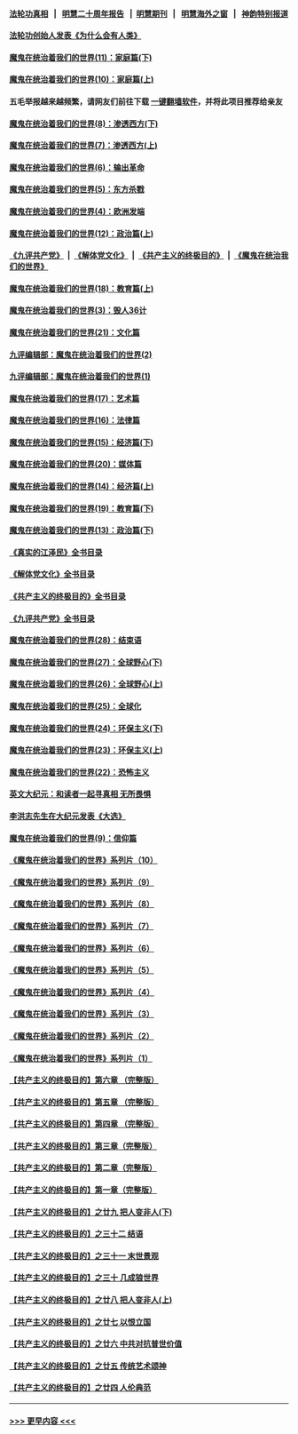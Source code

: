 #### [法轮功真相](https://github.com/gfw-breaker/truth/blob/master/README.md?t=0) &nbsp;&nbsp;|&nbsp;&nbsp; [明慧二十周年报告](https://github.com/gfw-breaker/mh-reports/blob/master/README.md?t=0) &nbsp;&nbsp;|&nbsp;&nbsp;[明慧期刊](https://github.com/gfw-breaker/mh-qikan) &nbsp;&nbsp;|&nbsp;&nbsp; [明慧海外之窗](https://github.com/gfw-breaker/mh-news/blob/master/README.md?t=0) &nbsp;&nbsp;|&nbsp;&nbsp; [神韵特别报道](https://github.com/gfw-breaker/mh-news/blob/master/shenyun.md?t=0)
#### [法轮功创始人发表《为什么会有人类》](../pages/nsc422/n13912117.md?t=03041243) 
#### [魔鬼在统治着我们的世界(11)：家庭篇(下)](../pages/nsc422/n10440961.md?t=03041243) 
#### [魔鬼在统治着我们的世界(10)：家庭篇(上)](../pages/nsc422/n10435448.md?t=03041243) 
#### 五毛举报越来越频繁，请网友们前往下载 [一键翻墙软件](https://github.com/gfw-breaker/ssr-accounts)，并将此项目推荐给亲友
#### [魔鬼在统治着我们的世界(8)：渗透西方(下)](../pages/nsc422/n10429603.md?t=03041243) 
#### [魔鬼在统治着我们的世界(7)：渗透西方(上)](../pages/nsc422/n10426013.md?t=03041243) 
#### [魔鬼在统治着我们的世界(6)：输出革命](../pages/nsc422/n10421536.md?t=03041243) 
#### [魔鬼在统治着我们的世界(5)：东方杀戮](../pages/nsc422/n10417707.md?t=03041243) 
#### [魔鬼在统治着我们的世界(4)：欧洲发端](../pages/nsc422/n10414890.md?t=03041243) 
#### [魔鬼在统治着我们的世界(12)：政治篇(上)](../pages/nsc422/n10444576.md?t=03041243) 
#### [《九评共产党》](https://github.com/begood0513/9ping.md/blob/master/README.md) &nbsp;|&nbsp; [《解体党文化》](../../../../jtdwh.md/blob/master/README.md)  &nbsp;|&nbsp; [《共产主义的终极目的》](../../../../gczydzjmd.md/blob/master/README.md) &nbsp;|&nbsp; [《魔鬼在统治我们的世界》](../../../../mgztzwmdsj.md/blob/master/README.md) 
#### [魔鬼在统治着我们的世界(18)：教育篇(上)](../pages/nsc422/n10526970.md?t=03041243) 
#### [魔鬼在统治着我们的世界(3)：毁人36计](../pages/nsc422/n10411583.md?t=03041243) 
#### [魔鬼在统治着我们的世界(21)：文化篇](../pages/nsc422/n10597706.md?t=03041243) 
#### [九评编辑部：魔鬼在统治着我们的世界(2)](../pages/nsc422/n10410036.md?t=03041243) 
#### [九评编辑部：魔鬼在统治着我们的世界(1)](../pages/nsc422/n10406825.md?t=03041243) 
#### [魔鬼在统治着我们的世界(17)：艺术篇](../pages/nsc422/n10499093.md?t=03041243) 
#### [魔鬼在统治着我们的世界(16)：法律篇](../pages/nsc422/n10485969.md?t=03041243) 
#### [魔鬼在统治着我们的世界(15)：经济篇(下)](../pages/nsc422/n10469975.md?t=03041243) 
#### [魔鬼在统治着我们的世界(20)：媒体篇](../pages/nsc422/n10586579.md?t=03041243) 
#### [魔鬼在统治着我们的世界(14)：经济篇(上)](../pages/nsc422/n10457370.md?t=03041243) 
#### [魔鬼在统治着我们的世界(19)：教育篇(下)](../pages/nsc422/n10564808.md?t=03041243) 
#### [魔鬼在统治着我们的世界(13)：政治篇(下)](../pages/nsc422/n10448270.md?t=03041243) 
#### [《真实的江泽民》全书目录](../pages/nsc422/n13721399.md?t=03041243) 
#### [《解体党文化》全书目录](../pages/nsc422/n13721157.md?t=03041243) 
#### [《共产主义的终极目的》全书目录](../pages/nsc422/n13721048.md?t=03041243) 
#### [《九评共产党》全书目录](../pages/nsc422/n13708085.md?t=03041243) 
#### [魔鬼在统治着我们的世界(28)：结束语](../pages/nsc422/n10936246.md?t=03041243) 
#### [魔鬼在统治着我们的世界(27)：全球野心(下)](../pages/nsc422/n10928319.md?t=03041243) 
#### [魔鬼在统治着我们的世界(26)：全球野心(上)](../pages/nsc422/n10900318.md?t=03041243) 
#### [魔鬼在统治着我们的世界(25)：全球化](../pages/nsc422/n10788205.md?t=03041243) 
#### [魔鬼在统治着我们的世界(24)：环保主义(下)](../pages/nsc422/n10695307.md?t=03041243) 
#### [魔鬼在统治着我们的世界(23)：环保主义(上)](../pages/nsc422/n10688613.md?t=03041243) 
#### [魔鬼在统治着我们的世界(22)：恐怖主义](../pages/nsc422/n10614727.md?t=03041243) 
#### [英文大纪元：和读者一起寻真相 无所畏惧](../pages/nsc422/n12542027.md?t=03041243) 
#### [李洪志先生在大纪元发表《大选》](../pages/nsc422/n12534746.md?t=03041243) 
#### [魔鬼在统治着我们的世界(9)：信仰篇](../pages/nsc422/n10432159.md?t=03041243) 
#### [《魔鬼在统治着我们的世界》系列片（10）](../pages/nsc422/n12292670.md?t=03041243) 
#### [《魔鬼在统治着我们的世界》系列片（9）](../pages/nsc422/n12290859.md?t=03041243) 
#### [《魔鬼在统治着我们的世界》系列片（8）](../pages/nsc422/n12287445.md?t=03041243) 
#### [《魔鬼在统治着我们的世界》系列片（7）](../pages/nsc422/n12283425.md?t=03041243) 
#### [《魔鬼在统治着我们的世界》系列片（6）](../pages/nsc422/n12282314.md?t=03041243) 
#### [《魔鬼在统治着我们的世界》系列片（5）](../pages/nsc422/n12281419.md?t=03041243) 
#### [《魔鬼在统治着我们的世界》系列片（4）](../pages/nsc422/n12274024.md?t=03041243) 
#### [《魔鬼在统治着我们的世界》系列片（3）](../pages/nsc422/n12271322.md?t=03041243) 
#### [《魔鬼在统治着我们的世界》系列片（2）](../pages/nsc422/n12269049.md?t=03041243) 
#### [《魔鬼在统治着我们的世界》系列片（1）](../pages/nsc422/n12267575.md?t=03041243) 
#### [【共产主义的终极目的】第六章 （完整版）](../pages/nsc422/n11428913.md?t=03041243) 
#### [【共产主义的终极目的】第五章 （完整版）](../pages/nsc422/n11428912.md?t=03041243) 
#### [【共产主义的终极目的】第四章 （完整版）](../pages/nsc422/n11428907.md?t=03041243) 
#### [【共产主义的终极目的】第三章（完整版）](../pages/nsc422/n11428848.md?t=03041243) 
#### [【共产主义的终极目的】第二章（完整版）](../pages/nsc422/n11428831.md?t=03041243) 
#### [【共产主义的终极目的】第一章（完整版）](../pages/nsc422/n11417651.md?t=03041243) 
#### [【共产主义的终极目的】之廿九 把人变非人(下)](../pages/nsc422/n11344140.md?t=03041243) 
#### [【共产主义的终极目的】之三十二 结语](../pages/nsc422/n11360535.md?t=03041243) 
#### [【共产主义的终极目的】之三十一 末世景观](../pages/nsc422/n11351129.md?t=03041243) 
#### [【共产主义的终极目的】之三十 几成狼世界](../pages/nsc422/n11348280.md?t=03041243) 
#### [【共产主义的终极目的】之廿八 把人变非人(上)](../pages/nsc422/n11340492.md?t=03041243) 
#### [【共产主义的终极目的】之廿七 以恨立国](../pages/nsc422/n11336944.md?t=03041243) 
#### [【共产主义的终极目的】之廿六 中共对抗普世价值](../pages/nsc422/n11324785.md?t=03041243) 
#### [【共产主义的终极目的】之廿五 传统艺术颂神](../pages/nsc422/n11296396.md?t=03041243) 
#### [【共产主义的终极目的】之廿四 人伦典范](../pages/nsc422/n11296397.md?t=03041243) 

----
#### [ >>> 更早内容 <<< ](../indexes/nsc422-earlier.md)
